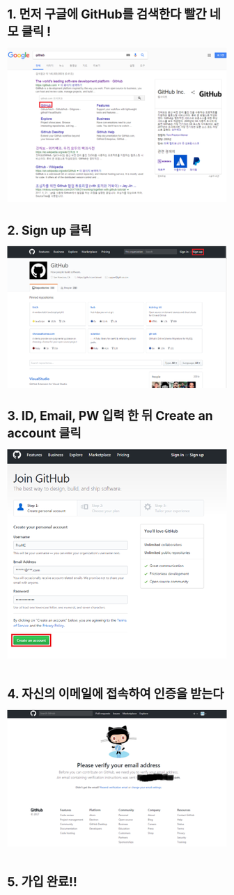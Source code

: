 # 1. 먼저 구글에 GitHub를 검색한다  빨간 네모 클릭 !  

![screensh](./img/2.PNG) 

# 2. Sign up 클릭  
![screensh](./img/3.PNG)  

# 3. ID, Email, PW 입력 한 뒤 Create an account 클릭  
![screensh](./img/1.PNG)  

# 4. 자신의 이메일에 접속하여 인증을 받는다  
![screensh](./img/4.PNG)  

# 5. 가입 완료!! 

